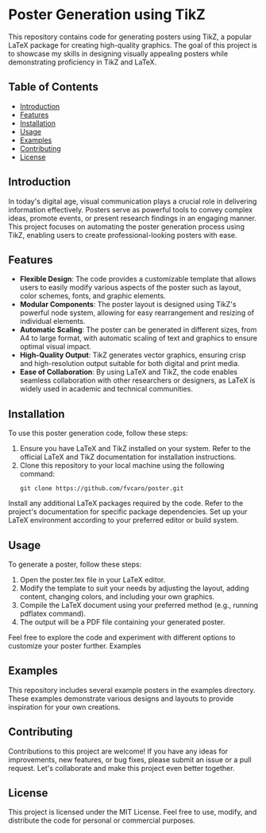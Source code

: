 # Poster Generation using TikZ

This repository contains code for generating posters using TikZ, a popular LaTeX package for creating high-quality graphics. The goal of this project is to showcase my skills in designing visually appealing posters while demonstrating proficiency in TikZ and LaTeX.

## Table of Contents

- [Introduction](#introduction)
- [Features](#features)
- [Installation](#installation)
- [Usage](#usage)
- [Examples](#examples)
- [Contributing](#contributing)
- [License](#license)

## Introduction

In today's digital age, visual communication plays a crucial role in delivering information effectively. Posters serve as powerful tools to convey complex ideas, promote events, or present research findings in an engaging manner. This project focuses on automating the poster generation process using TikZ, enabling users to create professional-looking posters with ease.

## Features

- **Flexible Design**: The code provides a customizable template that allows users to easily modify various aspects of the poster such as layout, color schemes, fonts, and graphic elements.
- **Modular Components**: The poster layout is designed using TikZ's powerful node system, allowing for easy rearrangement and resizing of individual elements.
- **Automatic Scaling**: The poster can be generated in different sizes, from A4 to large format, with automatic scaling of text and graphics to ensure optimal visual impact.
- **High-Quality Output**: TikZ generates vector graphics, ensuring crisp and high-resolution output suitable for both digital and print media.
- **Ease of Collaboration**: By using LaTeX and TikZ, the code enables seamless collaboration with other researchers or designers, as LaTeX is widely used in academic and technical communities.

## Installation

To use this poster generation code, follow these steps:

1. Ensure you have LaTeX and TikZ installed on your system. Refer to the official LaTeX and TikZ documentation for installation instructions.
2. Clone this repository to your local machine using the following command:
   ```shell
   git clone https://github.com/fvcaro/poster.git

Install any additional LaTeX packages required by the code. Refer to the project's documentation for specific package dependencies.
Set up your LaTeX environment according to your preferred editor or build system.

## Usage

To generate a poster, follow these steps:

1. Open the poster.tex file in your LaTeX editor.
2. Modify the template to suit your needs by adjusting the layout, adding content, changing colors, and including your own graphics.
3. Compile the LaTeX document using your preferred method (e.g., running pdflatex command).
4. The output will be a PDF file containing your generated poster.

Feel free to explore the code and experiment with different options to customize your poster further.
Examples

## Examples

This repository includes several example posters in the examples directory. These examples demonstrate various designs and layouts to provide inspiration for your own creations.

## Contributing

Contributions to this project are welcome! If you have any ideas for improvements, new features, or bug fixes, please submit an issue or a pull request. Let's collaborate and make this project even better together.

## License

This project is licensed under the MIT License. Feel free to use, modify, and distribute the code for personal or commercial purposes.


